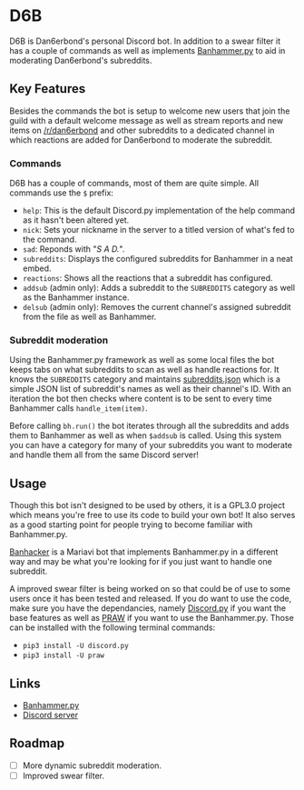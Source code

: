 # D6B
D6B is Dan6erbond's personal Discord bot. In addition to a swear filter it has a couple of commands as well as implements [Banhammer.py](https://github.com/Dan6erbond/Banhammer.py) to aid in moderating Dan6erbond's subreddits.

## Key Features
Besides the commands the bot is setup to welcome new users that join the guild with a default welcome message as well as stream reports and new items on [/r/dan6erbond](https://www.reddit.com/r/dan6erbond) and other subreddits to a dedicated channel in which reactions are added for Dan6erbond to moderate the subreddit.

### Commands
D6B has a couple of commands, most of them are quite simple. All commands use the `$` prefix:
 - `help`: This is the default Discord.py implementation of the help command as it hasn't been altered yet.
 - `nick`: Sets your nickname in the server to a titled version of what's fed to the command.
 - `sad`: Reponds with "*S A D.*".
 - `subreddits`: Displays the configured subreddits for Banhammer in a neat embed.
 - `reactions`: Shows all the reactions that a subreddit has configured.
 - `addsub` (admin only): Adds a subreddit to the `SUBREDDITS` category as well as the Banhammer instance.
 - `delsub` (admin only): Removes the current channel's assigned subreddit from the file as well as Banhammer.
 
### Subreddit moderation
Using the Banhammer.py framework as well as some local files the bot keeps tabs on what subreddits to scan as well as handle reactions for. It knows the `SUBREDDITS` category and maintains [subreddits.json](files/subreddits.json) which is a simple JSON list of subreddit's names as well as their channel's ID. With an iteration the bot then checks where content is to be sent to every time Banhammer calls `handle_item(item)`.

Before calling `bh.run()` the bot iterates through all the subreddits and adds them to Banhammer as well as when `$addsub` is called. Using this system you can have a category for many of your subreddits you want to moderate and handle them all from the same Discord server!

## Usage
Though this bot isn't designed to be used by others, it is a GPL3.0 project which means you're free to use its code to build your own bot! It also serves as a good starting point for people trying to become familiar with Banhammer.py.

[Banhacker](https://github.com/Dan6erbond/Banhacker/) is a Mariavi bot that implements Banhammer.py in a different way and may be what you're looking for if you just want to handle one subreddit.

A improved swear filter is being worked on so that could be of use to some users once it has been tested and released. If you do want to use the code, make sure you have the dependancies, namely [Discord.py](https://discordpy.readthedocs.io) if you want the base features as well as [PRAW](https://praw.readthedocs.io) if you want to use the Banhammer.py. Those can be installed with the following terminal commands:
 - `pip3 install -U discord.py`
 - `pip3 install -U praw`
 
## Links
 - [Banhammer.py](https://github.com/Dan6erbond/Banhammer.py)
 - [Discord server](https://discord.gg/wMEyKZk)

## Roadmap
 - [ ] More dynamic subreddit moderation.
 - [ ] Improved swear filter.
